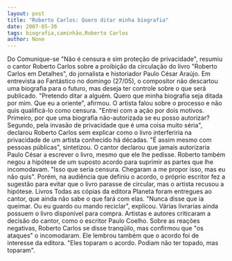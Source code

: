 ```yaml
---
layout: post
title: "Roberto Carlos: Quero ditar minha biografia"
date: 2007-05-30
tags: biografia,caminhão,Roberto Carlos
author: None
---
```

Do Comunique-se
&quot;N&atilde;o &eacute; censura e sim prote&ccedil;&atilde;o de privacidade&quot;, resumiu o cantor Roberto Carlos sobre a proibi&ccedil;&atilde;o da circula&ccedil;&atilde;o do livro &quot;Roberto Carlos em Detalhes&quot;, do jornalista e historiador Paulo C&eacute;sar Ara&uacute;jo. Em entrevista ao Fant&aacute;stico no domingo (27/05), o compositor n&atilde;o descartou uma biografia para o futuro, mas deseja ter controle sobre o que ser&aacute; publicado. &quot;Pretendo ditar a algu&eacute;m. Quero que minha biografia seja ditada por mim. Que eu a oriente&quot;, afirmou.
O artista falou sobre o processo e n&atilde;o quis qualific&aacute;-lo como censura. &quot;Entrei com a a&ccedil;&atilde;o por dois motivos. Primeiro, por que uma biografia n&atilde;o-autorizada se eu posso autorizar? Segundo, pela invas&atilde;o de privacidade que &eacute; uma coisa muito s&eacute;ria&quot;, declarou Roberto Carlos sem explicar como o livro interferiria na privacidade de um artista conhecido h&aacute; d&eacute;cadas. &quot;&Eacute; assim mesmo com pessoas p&uacute;blicas&quot;, sintetizou.
O cantor declarou que jamais autorizaria Paulo C&eacute;sar a escrever o livro, mesmo que ele lhe pedisse. Roberto tamb&eacute;m negou a hip&oacute;tese de um suposto acordo para suprimir as partes que lhe incomodavam. &quot;Isso que seria censura. Chegaram a me propor isso, mas eu n&atilde;o quis&quot;. Por&eacute;m, na audi&ecirc;ncia que definiu o acordo, o pr&oacute;prio escritor fez a sugest&atilde;o para evitar que o livro parasse de circular, mas o artista recusou a hip&oacute;tese.
Livros
Todas as c&oacute;pias da editora Planeta foram entregues ao cantor, que ainda n&atilde;o sabe o que far&aacute; com elas. &quot;Nunca disse que ia queimar. Ou eu guardo ou mando reciclar&quot;, explicou. V&aacute;rias livrarias ainda possuem o livro dispon&iacute;vel para compra.
Artistas e autores criticaram a decis&atilde;o do cantor, como o escritor Paulo Coelho. Sobre as rea&ccedil;&otilde;es negativas, Roberto Carlos se disse tranq&uuml;ilo, mas confirmou que &quot;os ataques&quot; o incomodaram. Ele lembrou tamb&eacute;m que o acordo foi de interesse da editora. &quot;Eles toparam o acordo. Podiam n&atilde;o ter topado, mas toparam&quot;. 